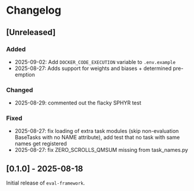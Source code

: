# Changelog

## [Unreleased]

### Added

- 2025-09-02: Add `DOCKER_CODE_EXECUTION` variable to `.env.example`
- 2025-08-27: Adds support for weights and biases + determined pre-emption

### Changed

- 2025-08-29: commented out the flacky SPHYR test

### Fixed

- 2025-08-27: fix loading of extra task modules (skip non-evaluation BaseTasks with no NAME attribute), add test that no task with same names get registered
- 2025-08-27: fix ZERO_SCROLLS_QMSUM missing from task_names.py

## [0.1.0] - 2025-08-18

Initial release of `eval-framework`.
